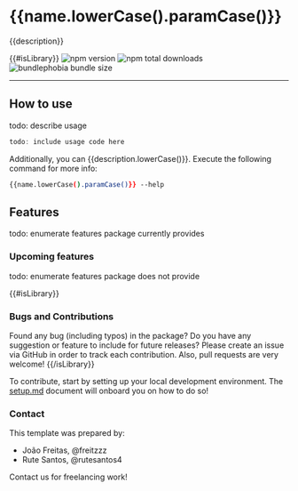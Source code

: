 # {{name.lowerCase().paramCase()}}

{{description}}

{{#isLibrary}}
![npm version](https://badgen.net/npm/v/{{#isOrganization}}@{{author}}/{{/isOrganization}}{{name.lowerCase().paramCase()}}) ![npm total downloads](https://badgen.net/npm/dt/{{#isOrganization}}@{{author}}/{{/isOrganization}}{{name.lowerCase().paramCase()}}) ![bundlephobia bundle size](https://badgen.net/bundlephobia/min/{{#isOrganization}}@{{author}}/{{/isOrganization}}{{name.lowerCase().paramCase()}})

---

## How to use

todo: describe usage

```typescript
todo: include usage code here
```

Additionally, you can {{description.lowerCase()}}. Execute the following command for more info:

```bash
{{name.lowerCase().paramCase()}} --help
```

## Features

todo: enumerate features package currently provides

### Upcoming features

todo: enumerate features package does not provide

{{#isLibrary}}
### Bugs and Contributions

Found any bug (including typos) in the package? Do you have any suggestion 
or feature to include for future releases? Please create an issue via 
GitHub in order to track each contribution. Also, pull requests are very 
welcome!
{{/isLibrary}}

To contribute, start by setting up your local development environment. The [setup.md](setup.md) document will onboard you on how to do so!

### Contact

This template was prepared by:

- João Freitas, @freitzzz
- Rute Santos, @rutesantos4

Contact us for freelancing work!